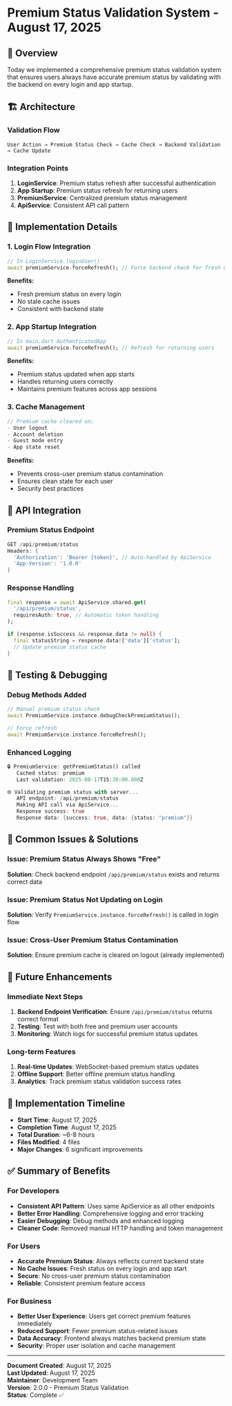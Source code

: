 # Premium Status Validation System - August 17, 2025

## 🎯 Overview

Today we implemented a comprehensive premium status validation system that ensures users always have accurate premium status by validating with the backend on every login and app startup.

## 🏗️ Architecture

### **Validation Flow**
```
User Action → Premium Status Check → Cache Check → Backend Validation → Cache Update
```

### **Integration Points**
1. **LoginService**: Premium status refresh after successful authentication
2. **App Startup**: Premium status refresh for returning users
3. **PremiumService**: Centralized premium status management
4. **ApiService**: Consistent API call pattern

## 🔧 Implementation Details

### **1. Login Flow Integration**
```dart
// In LoginService.loginUser()
await premiumService.forceRefresh(); // Force backend check for fresh user
```

**Benefits:**
- Fresh premium status on every login
- No stale cache issues
- Consistent with backend state

### **2. App Startup Integration**
```dart
// In main.dart AuthenticatedApp
await premiumService.forceRefresh(); // Refresh for returning users
```

**Benefits:**
- Premium status updated when app starts
- Handles returning users correctly
- Maintains premium features across app sessions

### **3. Cache Management**
```dart
// Premium cache cleared on:
- User logout
- Account deletion  
- Guest mode entry
- App state reset
```

**Benefits:**
- Prevents cross-user premium status contamination
- Ensures clean state for each user
- Security best practices

## 📱 API Integration

### **Premium Status Endpoint**
```dart
GET /api/premium/status
Headers: {
  'Authorization': 'Bearer {token}', // Auto-handled by ApiService
  'App-Version': '1.0.0'
}
```

### **Response Handling**
```dart
final response = await ApiService.shared.get(
  '/api/premium/status',
  requiresAuth: true, // Automatic token handling
);

if (response.isSuccess && response.data != null) {
  final statusString = response.data!['data']['status'];
  // Update premium status cache
}
```

## 🧪 Testing & Debugging

### **Debug Methods Added**
```dart
// Manual premium status check
await PremiumService.instance.debugCheckPremiumStatus();

// Force refresh
await PremiumService.instance.forceRefresh();
```

### **Enhanced Logging**
```dart
🔒 PremiumService: getPremiumStatus() called
   Cached status: premium
   Last validation: 2025-08-17T15:30:00.000Z

🌐 Validating premium status with server...
   API endpoint: /api/premium/status
   Making API call via ApiService...
   Response success: true
   Response data: {success: true, data: {status: "premium"}}
```

## 🚨 Common Issues & Solutions

### **Issue: Premium Status Always Shows "Free"**
**Solution**: Check backend endpoint `/api/premium/status` exists and returns correct data

### **Issue: Premium Status Not Updating on Login**
**Solution**: Verify `PremiumService.instance.forceRefresh()` is called in login flow

### **Issue: Cross-User Premium Status Contamination**
**Solution**: Ensure premium cache is cleared on logout (already implemented)

## 🔮 Future Enhancements

### **Immediate Next Steps**
1. **Backend Endpoint Verification**: Ensure `/api/premium/status` returns correct format
2. **Testing**: Test with both free and premium user accounts
3. **Monitoring**: Watch logs for successful premium status updates

### **Long-term Features**
1. **Real-time Updates**: WebSocket-based premium status updates
2. **Offline Support**: Better offline premium status handling
3. **Analytics**: Track premium status validation success rates

## 📅 Implementation Timeline

- **Start Time**: August 17, 2025
- **Completion Time**: August 17, 2025
- **Total Duration**: ~6-8 hours
- **Files Modified**: 4 files
- **Major Changes**: 6 significant improvements

## ✅ Summary of Benefits

### **For Developers**
- **Consistent API Pattern**: Uses same ApiService as all other endpoints
- **Better Error Handling**: Comprehensive logging and error tracking
- **Easier Debugging**: Debug methods and enhanced logging
- **Cleaner Code**: Removed manual HTTP handling and token management

### **For Users**
- **Accurate Premium Status**: Always reflects current backend state
- **No Cache Issues**: Fresh status on every login and app start
- **Secure**: No cross-user premium status contamination
- **Reliable**: Consistent premium feature access

### **For Business**
- **Better User Experience**: Users get correct premium features immediately
- **Reduced Support**: Fewer premium status-related issues
- **Data Accuracy**: Frontend always matches backend premium state
- **Security**: Proper user isolation and cache management

---

**Document Created**: August 17, 2025  
**Last Updated**: August 17, 2025  
**Maintainer**: Development Team  
**Version**: 2.0.0 - Premium Status Validation  
**Status**: Complete ✅

